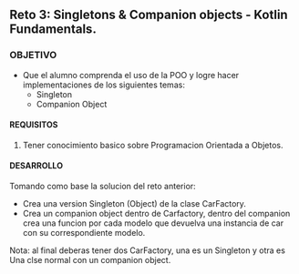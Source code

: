 ## Reto 3: Singletons & Companion objects - Kotlin Fundamentals.

### OBJETIVO 

- Que el alumno comprenda el uso de la POO y logre hacer implementaciones de los siguientes temas:
	- Singleton
	- Companion Object

#### REQUISITOS 

1. Tener conocimiento basico sobre Programacion Orientada a Objetos. 

#### DESARROLLO

Tomando como base la solucion del reto anterior:

- Crea una version Singleton (Object) de la clase CarFactory.
- Crea un companion object dentro de Carfactory, dentro del companion crea una funcion por cada modelo que devuelva una instancia de car con su correspondiente modelo.

Nota: al final deberas tener dos CarFactory, una es un Singleton y otra es Una clse normal con un companion object.